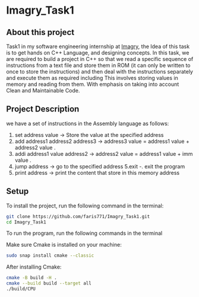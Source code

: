 # Imagry_Task1

## About this project
Task1 in my software engineering internship at [Imagry](https://github.com/imagry), the Idea of this task is to get hands on C++ Language, and designing concepts.
In this task, we are required to build a project in C++ so that we read a specific sequence of instructions from a text file and store them in ROM (it can only be written to once to store the instructions) and then deal with the instructions separately and execute them as required including This involves storing values in memory and reading from them.
With emphasis on taking into account Clean and Maintainable Code.

## Project Description
we have a set of instructions in the Assembly language as follows:
1. set address value -> Store the value at the specified address
2. add  address1 address2 address3 -> address3 value = address1 value + address2  value .
3. addi address1 value address2 -> address2 value = address1 value +   imm value .
4. jump address -> go to the specified address
5.exit -. exit the program
6. print address -> print the content that store in this memory address



## Setup

To install the project, run the following command in the terminal:

```bash
git clone https://github.com/faris771/Imagry_Task1.git
cd Imagry_Task1

```
To run the program, run the following commands in the terminal

Make sure Cmake is installed on your machine:

```bash
sudo snap install cmake --classic
```
After installing Cmake:

```bash
cmake -B build -H .
cmake --build build --target all
./build/CPU
```
